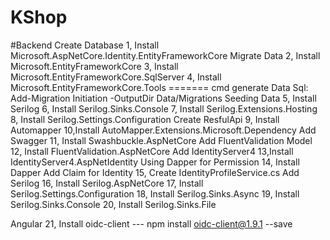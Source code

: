 # KShop

#Backend
Create Database
1, Install Microsoft.AspNetCore.Identity.EntityFrameworkCore
Migrate Data
2, Install Microsoft.EntityFrameworkCore
3, Install Microsoft.EntityFrameworkCore.SqlServer
4, Install Microsoft.EntityFrameworkCore.Tools
======= cmd generate Data Sql: Add-Migration Initiation -OutputDir Data/Migrations
Seeding Data
5, Install Serilog
6, Install Serilog.Sinks.Console
7, Install Serilog.Extensions.Hosting
8, Install Serilog.Settings.Configuration
Create ResfulApi
9, Install Automapper
10,Install AutoMapper.Extensions.Microsoft.Dependency
Add Swagger
11, Install Swashbuckle.AspNetCore
Add FluentValidation Model
12, Install FluentValidation.AspNetCore
Add IdentityServer4
13,Install IdentityServer4.AspNetIdentity
Using Dapper for Permission
14, Install Dapper
Add Claim for Identity
15, Create IdentityProfileService.cs
Add Serilog
16, Install Serilog.AspNetCore
17, Install Serilog.Settings.Configuration
18, Install Serilog.Sinks.Async
19, Install Serilog.Sinks.Console
20, Install Serilog.Sinks.File

Angular
21, Install oidc-client --- npm install oidc-client@1.9.1 --save